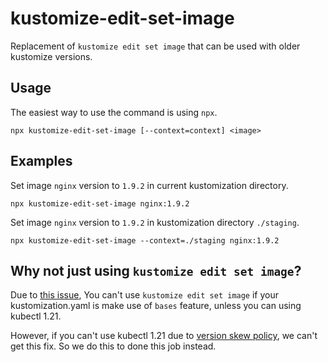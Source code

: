 # kustomize-edit-set-image

Replacement of `kustomize edit set image` that can be used with older kustomize versions.

## Usage

The easiest way to use the command is using `npx`.

```
npx kustomize-edit-set-image [--context=context] <image>
```

## Examples

Set image `nginx` version to `1.9.2` in current kustomization directory.

```
npx kustomize-edit-set-image nginx:1.9.2
```

Set image `nginx` version to `1.9.2` in kustomization directory `./staging`.

```
npx kustomize-edit-set-image --context=./staging nginx:1.9.2
```

## Why not just using `kustomize edit set image`?

Due to [this issue](https://github.com/kubernetes-sigs/kustomize/issues/1556),
You can't use `kustomize edit set image` if your kustomization.yaml is make use of `bases` feature,
unless you can using kubectl 1.21.

However, if you can't use kubectl 1.21 due to [version skew policy](https://kubernetes.io/releases/version-skew-policy/),
we can't get this fix. So we do this to done this job instead.
